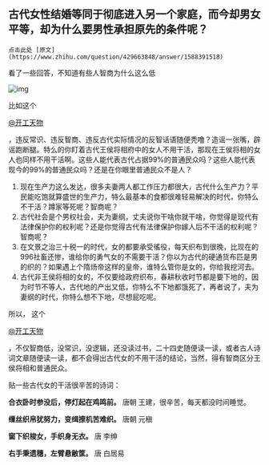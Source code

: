 ## 古代女性结婚等同于彻底进入另一个家庭，而今却男女平等，却为什么要男性承担原先的条件呢？

```
点击此处 [原文](https://www.zhihu.com/question/429663848/answer/1588391518)
```

看了一些回答，不知道有些人智商为什么这么低

![img](https://pic2.zhimg.com/v2-01b731d1a2a0fb9f676ae28429c10df9_r.jpg?source=1940ef5c)

比如这个 

[@开工天物](https://www.zhihu.com/people/1d2de8f5f946353954d78038abeb57e0)

 ，违反常识、违反智商、违反古代实际情况的反智话语随便秃噜？造谣一张嘴，辟谣跑断腿。特么的你盯着古代王侯将相府中的女人不用干活，那现在王侯将相的女人也同样不用干活啊。这些人能代表古代占据99%的普通民众吗？这些人能代表现今的99%的普通民众吗？还是在你眼里普通民众不是人？



1. 现在生产力这么发达，很多夫妻两人都工作压力都很大，古代什么生产力？平民能吃饱就算盛世的生产力，特么最基本的食都很难轻易解决的时代，你特么不干活？蹲家等死呢？智商呢？
2. 古代社会是个男权社会，夫为妻纲，丈夫说你干啥你就干啥，你觉得是现代有法律保护你的权利呢？还是你觉得古代有法律保护你嫁人后不干活的权利呢？智商呢？
3. 在文景之治三十税一的时代，女的都要承受徭役，每天织布到很晚，比现在的996社畜还惨，谁给你的勇气女的不需要干活？你以为古代的硬通货布匹是男的织的？如果遇上个隋炀帝这样的皇帝，谁特么管你是女的，你给我挖河去。
4. 古代非王侯将相的女的，不仅要给政府织布，春耕秋收时节都是要下地的，因为时节不等人，古代地的产出又低，你特么不下地都饿死了，再者说了，夫为妻纲的时代，你特么想不下地，尽想屁吃呢。

所以， 这个

[@开工天物](https://www.zhihu.com/people/1d2de8f5f946353954d78038abeb57e0)

，不仅智商低，没常识，没逻辑，还没读过书，二十四史随便读一读，或者古人诗词文章随便读一读，都不会得出古代女的不用干活的结论，当然，得有智商区分王侯将相和普通民众。



贴一些古代女的干活很辛苦的诗词：

**合衣卧时参没后，停灯起在鸡鸣前。** 唐朝 王建，很辛苦，每天都没时间睡觉。

**缫丝织帛犹努力，变缉撩机苦难织。** 唐朝 元稹

**窗下织梭女，手织身无衣。** 唐 李绅

**右手秉遗穗，左臂悬敝筐。** 唐 白居易